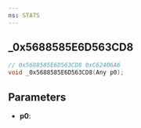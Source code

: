 ```yaml
---
ns: STATS
---
```

## _0x5688585E6D563CD8

```c
// 0x5688585E6D563CD8 0xC62406A6
void _0x5688585E6D563CD8(Any p0);
```


## Parameters
* **p0**: 

